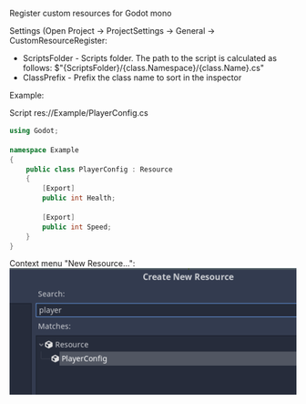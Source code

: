 Register custom resources for Godot mono

Settings (Open Project -> ProjectSettings -> General -> CustomResourceRegister:
* ScriptsFolder - Scripts folder. The path to the script is calculated as follows: $"{ScriptsFolder}/{class.Namespace}/{class.Name}.cs"
* ClassPrefix - Prefix the class name to sort in the inspector

Example:

Script res://Example/PlayerConfig.cs
```C#
using Godot;

namespace Example
{
	public class PlayerConfig : Resource
	{
		[Export]
		public int Health;

		[Export]
		public int Speed;
	}
}
```

Context menu "New Resource...":
![img.png](img.png)